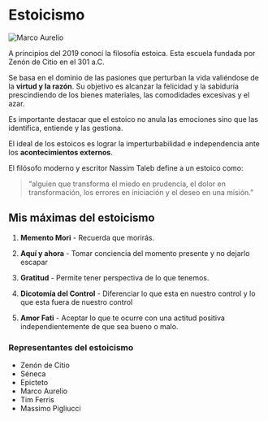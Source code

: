 # Estoicismo

![Marco Aurelio](../assets/img/marco-aurelio-mod.jpg "Marco Aurelio")

A principios del 2019 conocí la filosofía estoica. Esta escuela fundada por Zenón de Citio en el 301 a.C.

Se basa en el dominio de las pasiones que perturban la vida valiéndose de la __virtud y la razón__. Su objetivo es alcanzar la felicidad y la sabiduría prescindiendo de los bienes materiales, las comodidades excesivas y el azar.

Es importante destacar que el estoico no anula las emociones sino que las identifica, entiende y las gestiona.

El ideal de los estoicos es lograr la imperturbabilidad e independencia ante los __acontecimientos externos__.

El filósofo moderno y escritor Nassim Taleb define a un estoico como:
> “alguien que transforma el miedo en prudencia, el dolor en transformación, los errores en iniciación y el deseo en una misión.”

## Mis máximas del estoicismo

1. __Memento Mori__ - Recuerda que morirás.


2. __Aquí y ahora__ - Tomar conciencia del momento presente y no dejarlo escapar


3. __Gratitud__ - Permite tener perspectiva de lo que tenemos.


4. __Dicotomía del Control__ - Diferenciar lo que esta en nuestro control y lo que esta fuera de nuestro control


5. __Amor Fati__ - Aceptar lo que te ocurre con una actitud positiva independientemente de que sea bueno o malo.


### Representantes del estoicismo

* Zenón de Citio
* Séneca
* Epicteto
* Marco Aurelio
* Tim Ferris
* Massimo Pigliucci




